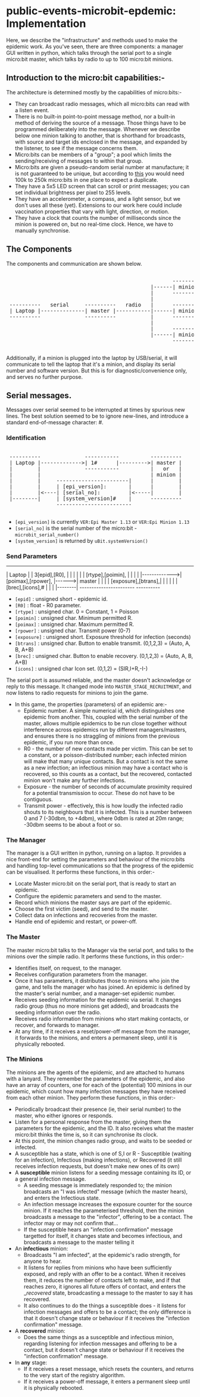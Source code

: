 # public-events-microbit-epdemic: Implementation

Here, we describe the "infrastructure" and methods used to
make the epidemic work. As you've seen, there are three components: 
a manager GUI written in python, which talks through
the serial port to a single micro:bit master, which talks by 
radio to up to 100 micro:bit minions.

## Introduction to the micro:bit capabilities:-

The architecture is determined mostly by the capabilities of micro:bits:-

* They can broadcast radio messages, which all micro:bits can read with a listen event.
* There is no built-in point-to-point message method, nor a built-in method of deriving the source of a message. 
Those things have to be programmed deliberately into the message. Whenever we describe below one minion talking to another, 
that is shorthand for broadcasts, with source and target ids enclosed in the message, and expanded by the listener, to see
if the message concerns them.
* Micro:bits can be members of a "group"; a pool which limits the sending/receiving of messages to within that group.
* Micro:bits are given a pseudo-random serial number at manufacture; it is not guaranteed to be unique, but according to 
[this](https://support.microbit.org/support/solutions/articles/19000070728-how-to-read-the-device-serial-number) you would
need 100k to 250k micro:bits in one place to expect a duplicate.
* They have a 5x5 LED screen that can scroll or print messages; you can set individual brightness per pixel to 255 levels.
* They have an accelerometer, a compass, and a light sensor, but we don't uses all these (yet). Extensions to our work here 
could include vaccination properties that vary with light, direction, or motion.
* They have a clock that counts the number of milliseconds since the minion is powered on, but no real-time clock. Hence, we 
have to manually synchronise.

## The Components

The components and communication are shown below.

<pre>  
                                                     -------------
                                              |------| minion 0  |-----|
                                              |      -------------     |
                                              |                        |
 ----------   serial     ----------   radio   |      -------------     |   radio
 | Laptop |--------------| master |-----------|------| minion 1  |-----|
 ----------              ----------           |      -------------     |
                                              |                        |
                                              |      -------------     |
                                              |------| minion 99 |-----|
                                                     -------------

</pre>

Additionally, if a minion is plugged into the laptop by USB/serial, it will
communicate to tell the laptop that it's a minion, and display its serial
number and software version. But this is for diagnostic/convenience only,
and serves no further purpose.

## Serial messages.

Messages over serial seemed to be interrupted at times by spurious new lines. The best solution
seemed to be to ignore new-lines, and introduce a standard end-of-message character: _#_.

### Identification

<pre>

 ----------              -----------          ----------   
 | Laptop |------------->| 1#      |--------->| master |
 |        |              -----------          |   or   |
 |        |                                   | minion |
 |        |     -----------------------|      |        |
 |        |     | [epi_version]:       |      |        |
 |        |<----| [serial_no]:         |<-----|        |
 |--------|     | [system_version]#    |      ----------
                ------------------------

</pre>

* `[epi_version]` is currently `VER:Epi Master 1.13` or `VER:Epi Minion 1.13`
* `[serial_no]` is the serial number of the micro:bit - `microbit_serial_number()`
* `[system_version]` is returned by `uBit.systemVersion()`

### Send Parameters

 ----------              -----------------------       ----------   
 | Laptop |              | 3[epid],[R0],       |       |        |
 |        |              | [rtype],[poimin],   |       |        |
 |        |------------->| [poimax],[rpower],  |------>| master |
 |        |              | [exposure],[btrans],|       |        |
 |        |              | [brec],[icons],#    |       |        |
 |--------|              -----------------------       ----------

* `[epid]` : unsigned short - epidemic id.
* `[R0]` : float - R0 parameter.
* `[rtype]` : unsigned char. 0 = Constant, 1 = Poisson
* `[poimin]` : unsigned char. Minimum permitted R.
* `[poimax]` : unsigned char. Maximum permitted R.
* `[rpower]` : unsigned char. Transmit power (0-7)
* `[exposure]` : unsigned short. Exposure threshold for infection (seconds)
* `[btrans]` : unsigned char. Button to enable transmit. (0,1,2,3) = (Auto, A, B, A+B)
* `[brec]` : unsigned char. Button to enable recovery. (0,1,2,3) = (Auto, A, B, A+B)
* `[icons]` : unsigned char Icon set. (0,1,2) = (SIR,I+R,-I-)

The serial port is assumed reliable, and the master doesn't acknowledge or reply to this
message. It changed mode into `MASTER_STAGE_RECRUITMENT`, and now listens to radio requests
for minions to join the game.


* In this game, the properties (parameters) of an epidemic are:-
  * Epidemic number. A simple numerical id, which distinguishes one epidemic from another. 
    This, coupled with the serial number of the master, allows multiple epidemics to be run close together
    without interference across epidemics run by different managers/masters, and ensures there is no straggling of
    minions from the previous epidemic, if you run more than once.
  * R0 - the number of new contacts made per victim. This can be set to a constant, or a poisson-distributed number; each 
    infected minion will make that many unique contacts. But a contact is not the same as a new infection; an infectious minion
    may have a contact who is recovered, so this counts as a contact, but the recovered, contacted minion won't make any further
    infections.
  * Exposure - the number of seconds of accumulate proximity required for a potential transmission to occur. These do not have to
    be contiguous.
  * Transmit power - effectively, this is how loudly the infected radio shouts to its neighbours that it is infected. This is a 
    number between 0 and 7 (-30dbm, to +4dbm), where 0dbm is rated at 20m range; -30dbm seems to be about a foot or so.

### The Manager

The manager is a GUI written in python, running on a laptop. It provides a nice front-end 
for setting the parameters and behaviour of the micro:bits and handling top-level communications 
so that the progress of the epidemic can be visualised. It performs these functions, in this order:-

* Locate Master micro:bit on the serial port, that is ready to start an epidemic.
* Configure the epidemic parameters and send to the master.
* Record which minions the master says are part of the epidemic.
* Choose the first victim (seed), and send to the master.
* Collect data on infections and recoveries from the master.
* Handle end of epidemic and restart, or power-off.

### The Master

The master micro:bit talks to the Manager via the serial port, and talks to the
minions over the simple radio. It performs these functions, in this order:-

* Identifies itself, on request, to the manager.
* Receives configuration parameters from the manager.
* Once it has parameters, it distributes those to minions who join
the game, and tells the manager who has joined. An epidemic is defined by the 
master's serial number, and a manager-set epidemic number.
* Receives seeding information for the epidemic via serial. It changes radio group (thus no more minions get added),
and broadcasts the seeding information over the radio.
* Receives radio information from minions who start making contacts, or recover, and forwards to manager.
* At any time, if it receives a reset/power-off message from the manager, it forwards to the minions, and enters a permanent sleep, until
it is physically rebooted.

### The Minions

The minions are the agents of the epidemic, and are attached to humans with a lanyard. They remember the parameters of the
epidemic, and also have an array of counters, one for each of the (potential) 100 minions in our epidemic, which count how many
infection messages they have received from each other minion. They perform these functions, in this order:-

* Periodically broadcast their presence (ie, their serial number) to the master, who either ignores or responds.
* Listen for a personal response from the master, giving them the parameters for the epidemic, and the ID. It also receives what the
  master micro:bit thinks the time is, so it can synchronise its clock.
* At this point, the minion changes radio group, and waits to be seeded or infected.
* A susceptible has a state, which is one of S,I or R - Susceptible (waiting for an infection), 
Infectious (making infections), or Recovered (it still receives infection requests, but doesn't make new ones of its own) 
* A __susceptible__ minion listens for a seeding message containing its ID, or a general infection message.
  * A seeding message is immediately responded to; the minion broadcasts an "I was infected" message (which the master hears),
    and enters the Infectious state.
  * An infection message increases the exposure counter for the source minion. If it reaches the parameterised threshold, then the
    minion broadcasts a message to the "infector", offering to be a contact. The infector may or may not confirm that...
  * If the susceptible hears an "infection confirmation" message targetted for itself, it changes state and becomes infectious, and
    broadcasts a message to the master telling it 
* An __infectious__ minion:
  * Broadcasts "I am infected", at the epidemic's radio strength, for anyone to hear.
  * It listens for replies from minions who have been sufficiently exposed, and reply with an offer to be a contact. When it
    receives them, it reduces the number of contacts left to make, and if that reaches zero, it ignores all future offers of contact,
    and enters the __recovered_ state, broadcasting a message to the master to say it has recovered.
  * It also continues to do the things a susceptible does - it listens for infection messages and offers to be a contact; the only
    difference is that it doesn't change state or behaviour if it receives the "infection confirmation" message.
* A __recovered__ minion:
  * Does the same things as a susceptible and infectious minion, regarding listening for infection messages and offering to be a contact,
    but it doesn't change state or behaviour if it receives the "infection confirmation" message.
* In __any__ stage:
  * If it receives a reset message, which resets the counters, and returns to the very start of the registry algorithm.
  * If it receives a power-off message, it enters a permanent sleep until it is physically rebooted.
